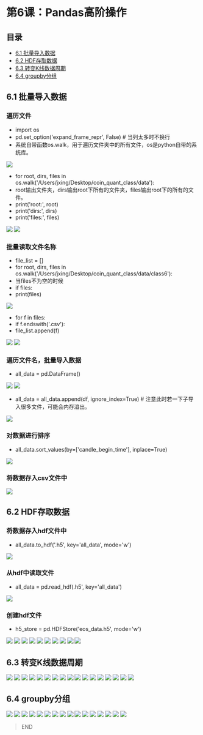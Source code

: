 # 第6课：Pandas高阶操作
## 目录
* [6.1 批量导入数据](#61-批量导入数据)
* [6.2 HDF存取数据](#62-hdf存取数据)
* [6.3 转变K线数据周期](#63-转变k线数据周期)
* [6.4 groupby分组](#64-groupby分组)

## 6.1 批量导入数据
### 遍历文件
* import os
* pd.set_option('expand_frame_repr', False)  # 当列太多时不换行
* 系统自带函数os.walk，用于遍历文件夹中的所有文件，os是python自带的系统库。

![](https://img1.doubanio.com/view/photo/l/public/p2533961199.jpg)
* for root, dirs, files in os.walk('/Users/jxing/Desktop/coin_quant_class/data'):
* root输出文件夹，dirs输出root下所有的文件夹，files输出root下的所有的文件。
* print('root:', root)
* print('dirs:', dirs)
* print('files:', files)

![](https://img1.doubanio.com/view/photo/l/public/p2533961187.jpg)
![](https://img3.doubanio.com/view/photo/l/public/p2533961172.jpg)
### 批量读取文件名称
* file_list = []
* for root, dirs, files in os.walk('/Users/jxing/Desktop/coin_quant_class/data/class6'):
* 当files不为空的时候
* if files:
* print(files)

![](https://img3.doubanio.com/view/photo/l/public/p2533961196.jpg)
* for f in files:
* if f.endswith('.csv'):
* file_list.append(f)

![](https://img3.doubanio.com/view/photo/l/public/p2533961191.jpg)
![](https://img3.doubanio.com/view/photo/l/public/p2533961184.jpg)
### 遍历文件名，批量导入数据
* all_data = pd.DataFrame()

![](https://img3.doubanio.com/view/photo/l/public/p2533961185.jpg)
![](https://img3.doubanio.com/view/photo/l/public/p2533961174.jpg)
* all_data = all_data.append(df, ignore_index=True)  # 注意此时若一下子导入很多文件，可能会内存溢出。

![](https://img1.doubanio.com/view/photo/l/public/p2533961198.jpg)
### 对数据进行排序
* all_data.sort_values(by=['candle_begin_time'], inplace=True)

![](https://img3.doubanio.com/view/photo/l/public/p2533961210.jpg)
### 将数据存入csv文件中
![](https://img3.doubanio.com/view/photo/l/public/p2533961211.jpg)

## 6.2 HDF存取数据
### 将数据存入hdf文件中
* all_data.to_hdf('.h5', key='all_data', mode='w')

![](https://img1.doubanio.com/view/photo/l/public/p2534180347.jpg)
### 从hdf中读取文件
* all_data = pd.read_hdf(.h5', key='all_data')

![](https://img3.doubanio.com/view/photo/l/public/p2534180332.jpg)
### 创建hdf文件
* h5_store = pd.HDFStore('eos_data.h5', mode='w')

![](https://img3.doubanio.com/view/photo/l/public/p2534180335.jpg)
![](https://img3.doubanio.com/view/photo/l/public/p2534178845.jpg)
![](https://img3.doubanio.com/view/photo/l/public/p2534179421.jpg)
![](https://img3.doubanio.com/view/photo/l/public/p2534178881.jpg)
![](https://img3.doubanio.com/view/photo/l/public/p2534179411.jpg)
![](https://img3.doubanio.com/view/photo/l/public/p2534178851.jpg)
![](https://img3.doubanio.com/view/photo/l/public/p2534178883.jpg)
![](https://img1.doubanio.com/view/photo/l/public/p2534178858.jpg)
![](https://img1.doubanio.com/view/photo/l/public/p2534178858.jpg)
![](https://img1.doubanio.com/view/photo/l/public/p2534178979.jpg)

## 6.3 转变K线数据周期
![](https://img1.doubanio.com/view/photo/l/public/p2534413438.jpg)
![](https://img3.doubanio.com/view/photo/l/public/p2534413442.jpg)
![](https://img3.doubanio.com/view/photo/l/public/p2534413435.jpg)
![](https://img3.doubanio.com/view/photo/l/public/p2534413433.jpg)
![](https://img3.doubanio.com/view/photo/l/public/p2534413445.jpg)
![](https://img3.doubanio.com/view/photo/l/public/p2534413432.jpg)
![](https://img3.doubanio.com/view/photo/l/public/p2534538153.jpg)
![](https://img1.doubanio.com/view/photo/l/public/p2534538159.jpg)
![](https://img3.doubanio.com/view/photo/l/public/p2534538162.jpg)
![](https://img3.doubanio.com/view/photo/l/public/p2534538152.jpg)
![](https://img3.doubanio.com/view/photo/l/public/p2534538166.jpg)
![](https://img3.doubanio.com/view/photo/l/public/p2534538744.jpg)
![](https://img3.doubanio.com/view/photo/l/public/p2534538750.jpg)
![](https://img3.doubanio.com/view/photo/l/public/p2534538743.jpg)
![](https://img3.doubanio.com/view/photo/l/public/p2534538763.jpg)
![](https://img3.doubanio.com/view/photo/l/public/p2534538754.jpg)
![](https://img1.doubanio.com/view/photo/l/public/p2534538758.jpg)
## 6.4 groupby分组
![](https://img3.doubanio.com/view/photo/l/public/p2534538762.jpg)
![](https://img3.doubanio.com/view/photo/l/public/p2534542766.jpg)
![](https://img3.doubanio.com/view/photo/l/public/p2534542771.jpg)
![](https://img3.doubanio.com/view/photo/l/public/p2534542776.jpg)
![](https://img3.doubanio.com/view/photo/l/public/p2534542773.jpg)
![](https://img1.doubanio.com/view/photo/l/public/p2534542777.jpg)
![](https://img3.doubanio.com/view/photo/l/public/p2534542774.jpg)
![](https://img3.doubanio.com/view/photo/l/public/p2534542770.jpg)
![](https://img1.doubanio.com/view/photo/l/public/p2534542767.jpg)
![](https://img3.doubanio.com/view/photo/l/public/p2534543146.webp)
![](https://img3.doubanio.com/view/photo/l/public/p2534543145.webp)
![](https://img1.doubanio.com/view/photo/l/public/p2534543157.webp)
![](https://img3.doubanio.com/view/photo/l/public/p2534543153.webp)
![](https://img1.doubanio.com/view/photo/l/public/p2534543149.webp)
![](https://img3.doubanio.com/view/photo/l/public/p2534543150.webp)
![](https://img3.doubanio.com/view/photo/l/public/p2534543161.webp)

> END
